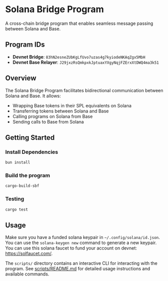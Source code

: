 # Solana Bridge Program

A cross-chain bridge program that enables seamless message passing between Solana and Base.

## Program IDs

- **Devnet Bridge**: `83hN2esneZUbKgLfUvo7uzas4g7kyiodeNKAqZgx5MbH`
- **Devnet Base Relayer**: `J29jxzRsQmkpxkJptuaxYXgyNqjFZErxXtDWQ4ma3k51`

## Overview

The Solana Bridge Program facilitates bidirectional communication between Solana and Base. It allows:

- Wrapping Base tokens in their SPL equivalents on Solana
- Transferring tokens between Solana and Base
- Calling programs on Solana from Base
- Sending calls to Base from Solana

## Getting Started

### Install Dependencies

```bash
bun install
```

### Build the program

```bash
cargo-build-sbf
```

### Testing

```bash
cargo test
```

## Usage

Make sure you have a funded solana keypair in `~/.config/solana/id.json`. You can use the `solana-keygen new` command to generate a new keypair. You can use this solana faucet to fund your account on devnet: https://solfaucet.com/.

The `scripts/` directory contains an interactive CLI for interacting with the program. See [scripts/README.md](../scripts/README.md) for detailed usage instructions and available commands.
